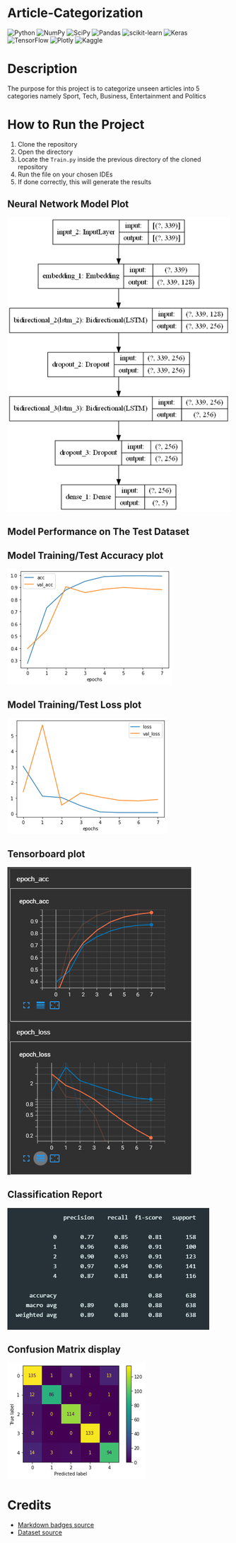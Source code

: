 # Article-Categorization

![Python](https://img.shields.io/badge/python-3670A0?style=for-the-badge&logo=python&logoColor=ffdd54)
![NumPy](https://img.shields.io/badge/numpy-%23013243.svg?style=for-the-badge&logo=numpy&logoColor=white)
![SciPy](https://img.shields.io/badge/SciPy-%230C55A5.svg?style=for-the-badge&logo=scipy&logoColor=%white)
![Pandas](https://img.shields.io/badge/pandas-%23150458.svg?style=for-the-badge&logo=pandas&logoColor=white)
![scikit-learn](https://img.shields.io/badge/scikit--learn-%23F7931E.svg?style=for-the-badge&logo=scikit-learn&logoColor=white)
![Keras](https://img.shields.io/badge/Keras-%23D00000.svg?style=for-the-badge&logo=Keras&logoColor=white)
![TensorFlow](https://img.shields.io/badge/TensorFlow-%23FF6F00.svg?style=for-the-badge&logo=TensorFlow&logoColor=white)
![Plotly](https://img.shields.io/badge/Plotly-%233F4F75.svg?style=for-the-badge&logo=plotly&logoColor=white)
![Kaggle](https://img.shields.io/badge/Kaggle-035a7d?style=for-the-badge&logo=kaggle&logoColor=white)

# Description
The purpose for this project is to categorize unseen articles into 5 categories namely Sport, Tech, Business, Entertainment and Politics
# How to Run the Project
1. Clone the repository
2. Open the directory
3. Locate the `Train.py` inside the previous directory of the cloned repository
4. Run the file on your chosen IDEs
5. If done correctly, this will generate the results

## Neural Network Model Plot
![model plot](src/model.png)

## Model Performance on The Test Dataset
## Model Training/Test Accuracy plot
![acc](src/acc.png)
## Model Training/Test Loss plot
![Loss](src/loss.png)
## Tensorboard plot
![tensorboard](src/tensorboard.png)
## Classification Report
![class report](src/class_report.png)
## Confusion Matrix display
![confusion_matrix](src/confusion_matrix_displ.png)


# Credits
- [Markdown badges source](https://github.com/Ileriayo/markdown-badges)
- [Dataset source](https://raw.githubusercontent.com/susanli2016/PyCon-Canada-2019-NLP-Tutorial/master/bbc-text.csv)
